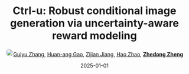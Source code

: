 ---
title: "Ctrl-u: Robust conditional image generation via uncertainty-aware reward modeling"
collection: publications
permalink: /publication/Ctrl-u-R2025
date: 2025-01-01
doi: 
oral: 
keywords: ctrl robust conditional, ctrl robust, aware reward modeling
venue: 'International Conference on Learning Representations (ICLR)'
paperurl: 'https://zdzheng.xyz/files/Guiyu_CtrlU.pdf'
blog: 'https://mp.weixin.qq.com/s/UkfSpQG5u-uxQDanhJZtxA'
code: 'https://github.com/grenoble-zhang/Ctrl-U'
author: '<a href="https://zdzheng.xyz/authors/Guiyu-Zhang" class="author"> <img src= "https://zdzheng.xyz/coauthors/guiyu-zhang.jpeg" alt="guiyu-zhang" style="border-radius: 50%; height:20px; width:20px">Guiyu Zhang</a>, <a href="https://zdzheng.xyz/authors/Huan-ang-Gao" class="author">Huan-ang Gao</a>, <a href="https://zdzheng.xyz/authors/Zijian-Jiang" class="author">Zijian Jiang</a>, <a href="https://zdzheng.xyz/authors/Hao-Zhao" class="author">Hao Zhao</a>, <strong><a href="https://zdzheng.xyz/authors/Zhedong-Zheng" class="author">Zhedong Zheng</a></strong>'
sqlauthor: '{"@type": "Person","name": "Guiyu Zhang"}, {"@type": "Person","name": "Huan ang Gao"}, {"@type": "Person","name": "Zijian Jiang"}, {"@type": "Person","name": "Hao Zhao"}, {"@type": "Person","name": "Zhedong Zheng"}'
citation: ' Guiyu Zhang,  Huan-ang Gao,  Zijian Jiang,  Hao Zhao,  Zhedong Zheng, &quot;Ctrl-u: Robust conditional image generation via uncertainty-aware reward modeling.&quot; ICLR, 2025.'
pub_year: '2025'
bib: >
    @inproceedings{zhang2025ctrl,<br>author = "Zhang, Guiyu and Gao, Huan-ang and Jiang, Zijian and Zhao, Hao and Zheng, Zhedong",<br>title = "Ctrl-u: Robust conditional image generation via uncertainty-aware reward modeling",<br>booktitle = "ICLR",<br>code = "https://github.com/grenoble-zhang/Ctrl-U",<br>url = "https://zdzheng.xyz/files/Guiyu\_CtrlU.pdf",<br>blog = "https://mp.weixin.qq.com/s/UkfSpQG5u-uxQDanhJZtxA",<br>year = "2025"
    }

---